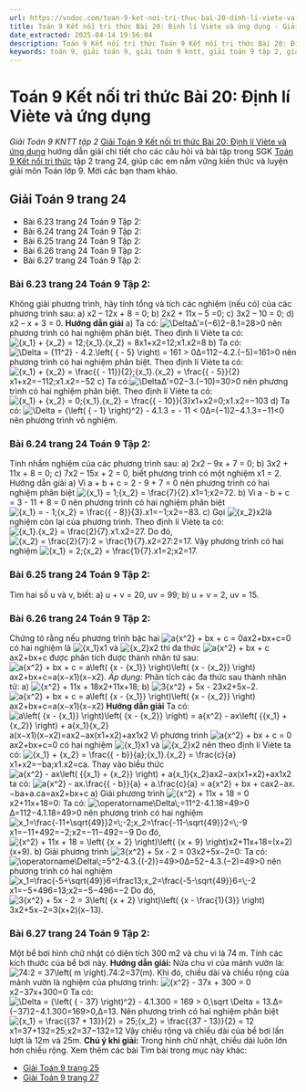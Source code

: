 ```yaml
---
url: https://vndoc.com/toan-9-ket-noi-tri-thuc-bai-20-dinh-li-viete-va-ung-dung-334141
title: Toán 9 Kết nối tri thức Bài 20: Định lí Viète và ứng dụng - Giải Toán 9 KNTT tập 2 - VnDoc.com
date_extracted: 2025-04-14 19:56:04
description: Toán 9 Kết nối tri thức Toán 9 Kết nối tri thức Bài 20: Định lí Viète và ứng dụng hướng dẫn giải chi tiết các câu hỏi và bài tập trong SGK Toán 9 Kết nối tri thức tập 1.
keywords: toán 9, giải toán 9, giải toán 9 kntt, giải toán 9 tập 2, giải toán 9 kết nối tri thức, toán 9 kết nối tri thức tập 2, Toán 9 Kết nối tri thức Bài 20: Định lí Viète và ứng dụng, giải Toán 9 Kết nối tri thức Bài 20: Định lí Viète và ứng dụng, giải toán 9 kntt Bài 20: Định lí Viète và ứng dụng, toán 9 kết nối tri thức tập 2 trang 24, Bài 20 Định lí Viète và ứng dụng
---
```


# Toán 9 Kết nối tri thức Bài 20: Định lí Viète và ứng dụng
_Giải Toán 9 KNTT tập 2_
[Giải Toán 9 Kết nối tri thức Bài 20: Định lí Viète và ứng dụng](<https://vndoc.com/toan-9-ket-noi-tri-thuc-bai-20-dinh-li-viete-va-ung-dung-334141>) hướng dẫn giải chi tiết cho các câu hỏi và bài tập trong SGK [Toán 9 Kết nối tri thức](<https://vndoc.com/toan-9-ket-noi-tri-thuc>) tập 2 trang 24, giúp các em nắm vững kiến thức và luyện giải môn Toán lớp 9. Mời các bạn tham khảo.
## Giải Toán 9 trang 24
  * Bài 6.23 trang 24 Toán 9 Tập 2:
  * Bài 6.24 trang 24 Toán 9 Tập 2: 
  * Bài 6.25 trang 24 Toán 9 Tập 2: 
  * Bài 6.26 trang 24 Toán 9 Tập 2:
  * Bài 6.27 trang 24 Toán 9 Tập 2: 

### **Bài 6.23 trang 24 Toán 9 Tập 2:**
Không giải phương trình, hãy tính tổng và tích các nghiệm \(nếu có\) của các phương trình sau:
а\) x2 – 12x + 8 = 0;
b\) 2x2 \+ 11x – 5 =0;
c\) 3x2 – 10 = 0;
d\) x2 – x + 3 = 0.
**Hướng dẫn giải**
a\) Ta có: ![\\Delta ](https://i.vdoc.vn/data/image/blank.png)Δ′=\(−6\)2−8.1=28>0 nên phương trình có hai nghiệm phân biệt.
Theo định lí Viète ta có: ![{x_1} + {x_2} = 12;{x_1}.{x_2} = 8](https://i.vdoc.vn/data/image/blank.png)x1+x2=12;x1.x2=8
b\) Ta có: ![\\Delta = {11^2} - 4.2.\\left\( { - 5} \\right\) = 161 > 0](https://i.vdoc.vn/data/image/blank.png)Δ=112−4.2.\(−5\)=161>0 nên phương trình có hai nghiệm phân biệt.
Theo định lí Viète ta có: ![{x_1} + {x_2} = \\frac{{ - 11}}{2};{x_1}.{x_2} = \\frac{{ - 5}}{2}](https://i.vdoc.vn/data/image/blank.png)x1+x2=−112;x1.x2=−52
c\) Ta có:![\\Delta ](https://i.vdoc.vn/data/image/blank.png)Δ′=02−3.\(−10\)=30>0 nên phương trình có hai nghiệm phân biệt.
Theo định lí Viète ta có:![{x_1} + {x_2} = 0;{x_1}.{x_2} = \\frac{{ - 10}}{3}](https://i.vdoc.vn/data/image/blank.png)x1+x2=0;x1.x2=−103
d\) Ta có: ![\\Delta = {\\left\( { - 1} \\right\)^2} - 4.1.3 = - 11 < 0](https://i.vdoc.vn/data/image/blank.png)Δ=\(−1\)2−4.1.3=−11<0 nên phương trình vô nghiệm.
### **Bài 6.24 trang 24 Toán 9 Tập 2:**
Tính nhẩm nghiệm của các phương trình sau:
а\) 2x2 – 9x + 7 = 0;
b\) 3x2 \+ 11x + 8 = 0;
c\) 7x2 – 15x + 2 = 0, biết phương trình có một nghiệm x1 = 2.
Hướng dẫn giải
a\) Vì a + b + c = 2 - 9 + 7 = 0 nên phương trình có hai nghiệm phân biệt ![{x_1} = 1;{x_2} = \\frac{7}{2}.](https://i.vdoc.vn/data/image/blank.png)x1=1;x2=72.
b\) Vì a - b + c = 3 - 11 + 8 = 0 nên phương trình có hai nghiệm phân biệt ![{x_1} = - 1;{x_2} = \\frac{{ - 8}}{3}.](https://i.vdoc.vn/data/image/blank.png)x1=−1;x2=−83.
c\) Gọi ![{x_2}](https://i.vdoc.vn/data/image/blank.png)x2là nghiệm còn lại của phương trình. Theo định lí Viète ta có: ![{x_1}.{x_2} = \\frac{2}{7}.](https://i.vdoc.vn/data/image/blank.png)x1.x2=27.
Do đó,![{x_2} = \\frac{2}{7}:2 = \\frac{1}{7}.](https://i.vdoc.vn/data/image/blank.png)x2=27:2=17.
Vậy phương trình có hai nghiệm ![{x_1} = 2;{x_2} = \\frac{1}{7}.](https://i.vdoc.vn/data/image/blank.png)x1=2;x2=17.
### **Bài 6.25 trang 24 Toán 9 Tập 2:**
Tìm hai số u và v, biết:
a\) u + v = 20, uv = 99;
b\) u + v = 2, uv = 15.
### **Bài 6.26 trang 24 Toán 9 Tập 2:**
Chứng tỏ rằng nếu phương trình bậc hai ![a{x^2} + bx + c = 0](https://i.vdoc.vn/data/image/blank.png)ax2+bx+c=0 có hai nghiệm là ![{x_1}](https://i.vdoc.vn/data/image/blank.png)x1 và ![{x_2}](https://i.vdoc.vn/data/image/blank.png)x2 thì đa thức ![a{x^2} + bx + c](https://i.vdoc.vn/data/image/blank.png)ax2+bx+c được phân tích được thành nhân tử sau: ![a{x^2} + bx + c = a\\left\( {x - {x_1}} \\right\)\\left\( {x - {x_2}} \\right\)](https://i.vdoc.vn/data/image/blank.png)ax2+bx+c=a\(x−x1\)\(x−x2\).
_Áp dụng:_ Phân tích các đa thức sau thành nhân tử:
a\) ![{x^2} + 11x + 18](https://i.vdoc.vn/data/image/blank.png)x2+11x+18;
b\) ![3{x^2} + 5x - 2](https://i.vdoc.vn/data/image/blank.png)3x2+5x−2.![a{x^2} + bx + c = a\\left\( {x - {x_1}} \\right\)\\left\( {x - {x_2}} \\right\)](https://i.vdoc.vn/data/image/blank.png)ax2+bx+c=a\(x−x1\)\(x−x2\)
**Hướng dẫn giải**
Ta có: ![a\\left\( {x - {x_1}} \\right\)\\left\( {x - {x_2}} \\right\) = a{x^2} - ax\\left\( {{x_1} + {x_2}} \\right\) + a{x_1}{x_2}](https://i.vdoc.vn/data/image/blank.png)a\(x−x1\)\(x−x2\)=ax2−ax\(x1+x2\)+ax1x2
Vì phương trình ![a{x^2} + bx + c = 0](https://i.vdoc.vn/data/image/blank.png)ax2+bx+c=0 có hai nghiệm ![{x_1}](https://i.vdoc.vn/data/image/blank.png)x1 và ![{x_2}](https://i.vdoc.vn/data/image/blank.png)x2 nên theo định lí Viète ta có:
![{x_1} + {x_2} = \\frac{{ - b}}{a};{x_1}.{x_2} = \\frac{c}{a}](https://i.vdoc.vn/data/image/blank.png)x1+x2=−ba;x1.x2=ca.
Thay vào biểu thức ![a{x^2} - ax\\left\( {{x_1} + {x_2}} \\right\) + a{x_1}{x_2}](https://i.vdoc.vn/data/image/blank.png)ax2−ax\(x1+x2\)+ax1x2 ta có:
![a{x^2} - ax.\\frac{{ - b}}{a} + a.\\frac{c}{a} = a{x^2} + bx + c](https://i.vdoc.vn/data/image/blank.png)ax2−ax.−ba+a.ca=ax2+bx+c
a\) Giải phương trình ![{x^2} + 11x + 18 = 0](https://i.vdoc.vn/data/image/blank.png)x2+11x+18=0:
Ta có: ![\\operatorname\\Delta\\;=11^2-4.1.18=49>0](https://i.vdoc.vn/data/image/blank.png)Δ=112−4.1.18=49>0 nên phương trình có hai nghiệm ![x_1=\\frac{-11+\\sqrt{49}}2=\\;-2;x_2=\\frac{-11-\\sqrt{49}}2=\\;-9](https://i.vdoc.vn/data/image/blank.png)x1=−11+492=−2;x2=−11−492=−9
Do đó, ![{x^2} + 11x + 18 = \\left\( {x + 2} \\right\)\\left\( {x + 9} \\right\)](https://i.vdoc.vn/data/image/blank.png)x2+11x+18=\(x+2\)\(x+9\).
b\) Giải phương trình ![3{x^2} + 5x - 2 = 0](https://i.vdoc.vn/data/image/blank.png)3x2+5x−2=0:
Ta có: ![\\operatorname\\Delta\\;=5^2-4.3.{\(-2\)}=49>0](https://i.vdoc.vn/data/image/blank.png)Δ=52−4.3.\(−2\)=49>0 nên phương trình có hai nghiệm ![x_1=\\frac{-5+\\sqrt{49}}6=\\frac13;x_2=\\frac{-5-\\sqrt{49}}6=\\;-2](https://i.vdoc.vn/data/image/blank.png)x1=−5+496=13;x2=−5−496=−2
Do đó, ![3{x^2} + 5x - 2 = 3\\left\( {x + 2} \\right\)\\left\( {x - \\frac{1}{3}} \\right\)](https://i.vdoc.vn/data/image/blank.png)3x2+5x−2=3\(x+2\)\(x−13\).
### **Bài 6.27 trang 24 Toán 9 Tập 2:**
Một bể bơi hình chữ nhật có diện tích 300 m2 và chu vi là 74 m. Tính các kích thước của bể bơi này.
**Hướng dẫn giải:**
Nửa chu vi của mảnh vườn là: ![74:2 = 37\\left\( m \\right\).](https://i.vdoc.vn/data/image/blank.png)74:2=37\(m\).
Khi đó, chiều dài và chiều rộng của mảnh vườn là nghiệm của phương trình:
![{x^2} - 37x + 300 = 0](https://i.vdoc.vn/data/image/blank.png)x2−37x+300=0
Ta có: ![\\Delta = {\\left\( { - 37} \\right\)^2} - 4.1.300 = 169 > 0,\\sqrt \\Delta = 13.](https://i.vdoc.vn/data/image/blank.png)Δ=\(−37\)2−4.1.300=169>0,Δ=13.
Nên phương trình có hai nghiệm phân biệt ![{x_1} = \\frac{{37 + 13}}{2} = 25;{x_2} = \\frac{{37 - 13}}{2} = 12](https://i.vdoc.vn/data/image/blank.png)x1=37+132=25;x2=37−132=12
Vậy chiều rộng và chiều dài của bể bơi lần lượt là 12m và 25m.
**Chú ý khi giải:** Trong hình chữ nhật, chiều dài luôn lớn hơn chiều rộng.
Xem thêm các bài Tìm bài trong mục này khác:
  * [Giải Toán 9 trang 25 ](</giai-toan-9-trang-25-tap-2-ket-noi-tri-thuc-335568>)
  * [Giải Toán 9 trang 27 ](</giai-toan-9-trang-27-tap-2-ket-noi-tri-thuc-335569>)

